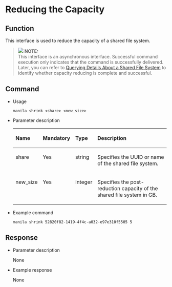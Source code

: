 # Reducing the Capacity<a name="EN-US_TOPIC_0090543966"></a>

## Function<a name="section48498427153619"></a>

This interface is used to reduce the capacity of a shared file system.

>![](/images/icon-note.gif) **NOTE:**   
>This interface is an asynchronous interface. Successful command execution only indicates that the command is successfully delivered. Later, you can refer to  [Querying Details About a Shared File System](querying-details-about-a-shared-file-system.md)  to identify whether capacity reducing is complete and successful.  

## Command<a name="section56091105153619"></a>

-   Usage

    ```
    manila shrink <share> <new_size>
    ```

-   Parameter description

    <a name="table26732828153619"></a>
    <table><thead align="left"><tr id="row38219268153619"><th class="cellrowborder" valign="top" width="16.16161616161616%" id="mcps1.1.5.1.1"><p id="p8753016153619"><a name="p8753016153619"></a><a name="p8753016153619"></a>Name</p>
    </th>
    <th class="cellrowborder" valign="top" width="21.21212121212121%" id="mcps1.1.5.1.2"><p id="p37905659153619"><a name="p37905659153619"></a><a name="p37905659153619"></a>Mandatory</p>
    </th>
    <th class="cellrowborder" valign="top" width="13.13131313131313%" id="mcps1.1.5.1.3"><p id="p50459576153619"><a name="p50459576153619"></a><a name="p50459576153619"></a>Type</p>
    </th>
    <th class="cellrowborder" valign="top" width="49.494949494949495%" id="mcps1.1.5.1.4"><p id="p60693845153619"><a name="p60693845153619"></a><a name="p60693845153619"></a>Description</p>
    </th>
    </tr>
    </thead>
    <tbody><tr id="row17254394153619"><td class="cellrowborder" valign="top" width="16.16161616161616%" headers="mcps1.1.5.1.1 "><p id="p55428688153619"><a name="p55428688153619"></a><a name="p55428688153619"></a>share</p>
    </td>
    <td class="cellrowborder" valign="top" width="21.21212121212121%" headers="mcps1.1.5.1.2 "><p id="p60538750153619"><a name="p60538750153619"></a><a name="p60538750153619"></a>Yes</p>
    </td>
    <td class="cellrowborder" valign="top" width="13.13131313131313%" headers="mcps1.1.5.1.3 "><p id="p4691757153619"><a name="p4691757153619"></a><a name="p4691757153619"></a>string</p>
    </td>
    <td class="cellrowborder" valign="top" width="49.494949494949495%" headers="mcps1.1.5.1.4 "><p id="p44488069153619"><a name="p44488069153619"></a><a name="p44488069153619"></a>Specifies the UUID or name of the shared file system.</p>
    </td>
    </tr>
    <tr id="row64848303153619"><td class="cellrowborder" valign="top" width="16.16161616161616%" headers="mcps1.1.5.1.1 "><p id="p18221206153619"><a name="p18221206153619"></a><a name="p18221206153619"></a>new_size</p>
    </td>
    <td class="cellrowborder" valign="top" width="21.21212121212121%" headers="mcps1.1.5.1.2 "><p id="p66631610153619"><a name="p66631610153619"></a><a name="p66631610153619"></a>Yes</p>
    </td>
    <td class="cellrowborder" valign="top" width="13.13131313131313%" headers="mcps1.1.5.1.3 "><p id="p41171302142119"><a name="p41171302142119"></a><a name="p41171302142119"></a>integer</p>
    </td>
    <td class="cellrowborder" valign="top" width="49.494949494949495%" headers="mcps1.1.5.1.4 "><p id="p4444221514210"><a name="p4444221514210"></a><a name="p4444221514210"></a>Specifies the post-reduction capacity of the shared file system in GB.</p>
    </td>
    </tr>
    </tbody>
    </table>

-   Example command

    ```
    manila shrink 52820f82-1419-4f4c-a032-e97e310f5505 5
    ```


## Response<a name="section4739757153619"></a>

-   Parameter description

    None


-   Example response

    None


